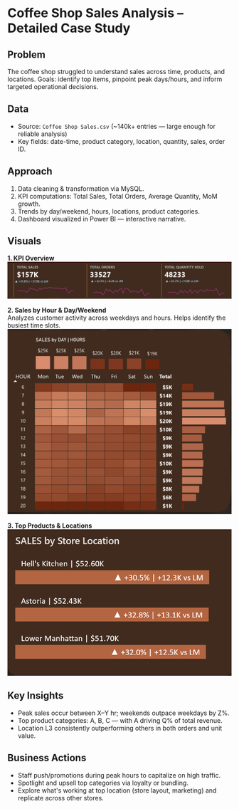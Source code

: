 #  Coffee Shop Sales Analysis – Detailed Case Study

##  Problem
The coffee shop struggled to understand sales across time, products, and locations. Goals: identify top items, pinpoint peak days/hours, and inform targeted operational decisions.

##  Data
- Source: `Coffee Shop Sales.csv` (~140k+ entries — large enough for reliable analysis)
- Key fields: date-time, product category, location, quantity, sales, order ID.

##  Approach
1. Data cleaning & transformation via MySQL.
2. KPI computations: Total Sales, Total Orders, Average Quantity, MoM growth.
3. Trends by day/weekend, hours, locations, product categories.
4. Dashboard visualized in Power BI — interactive narrative.

##  Visuals

**1. KPI Overview**  
![KPI Dashboard](images/kpi_dashboard.png)

**2. Sales by Hour & Day/Weekend**  
Analyzes customer activity across weekdays and hours.
Helps identify the busiest time slots.
![Time Trends](images/time_trends.png)

**3. Top Products & Locations**  
![Product & Location Analysis](images/product_location.png)

##  Key Insights
- Peak sales occur between X–Y hr; weekends outpace weekdays by Z%.
- Top product categories: A, B, C — with A driving Q% of total revenue.
- Location L3 consistently outperforming others in both orders and unit value.

##  Business Actions
- Staff push/promotions during peak hours to capitalize on high traffic.
- Spotlight and upsell top categories via loyalty or bundling.
- Explore what's working at top location (store layout, marketing) and replicate across other stores.

